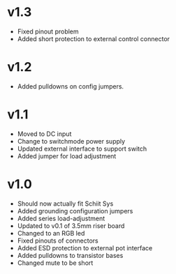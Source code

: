 # v1.3
 - Fixed pinout problem
 - Added short protection to external control connector

# v1.2
 - Added pulldowns on config jumpers.

# v1.1
 - Moved to DC input
 - Change to switchmode power supply
 - Updated external interface to support switch
 - Added jumper for load adjustment

# v1.0
 - Should now actually fit Schiit Sys
 - Added grounding configuration jumpers
 - Added series load-adjustment
 - Updated to v0.1 of 3.5mm riser board
 - Changed to an RGB led
 - Fixed pinouts of connectors
 - Added ESD protection to external pot interface
 - Added pulldowns to transistor bases
 - Changed mute to be short

